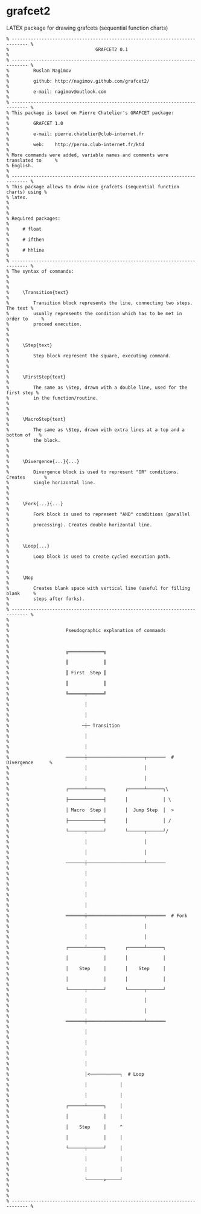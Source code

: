 # grafcet2
LATEX package for drawing grafcets (sequential function charts)

    % ---------------------------------------------------------------------------- %
    %                                GRAFCET2 0.1                                  %
    % ---------------------------------------------------------------------------- %
    %         Ruslan Nagimov                                                       %
    %         github: http://nagimov.github.com/grafcet2/                          %
    %         e-mail: nagimov@outlook.com                                          %
    % ---------------------------------------------------------------------------- %
    % This package is based on Pierre Chatelier's GRAFCET package:                 %
    %         GRAFCET 1.0                                                          %
    %         e-mail: pierre.chatelier@club-internet.fr                            %
    %         web:    http://perso.club-internet.fr/ktd                            %
    % More commands were added, variable names and comments were translated to     %
    % English.                                                                     %
    % ---------------------------------------------------------------------------- %
    % This package allows to draw nice grafcets (sequential function charts) using %
    % latex.                                                                       %
    %                                                                              %
    % Required packages:                                                           %
    %     # float                                                                  %
    %     # ifthen                                                                 %
    %     # hhline                                                                 %
    % ---------------------------------------------------------------------------- %
    % The syntax of commands:                                                      %
    %                                                                              %
    %     \Transition{text}                                                        %
    %         Transition block represents the line, connecting two steps. The text %
    %         usually represents the condition which has to be met in order to     %
    %         proceed execution.                                                   %
    %                                                                              %
    %     \Step{text}                                                              %
    %         Step block represent the square, executing command.                  %
    %                                                                              %
    %     \FirstStep{text}                                                         %
    %         The same as \Step, drawn with a double line, used for the first step %
    %         in the function/routine.                                             %
    %                                                                              %
    %     \MacroStep{text}                                                         %
    %         The same as \Step, drawn with extra lines at a top and a bottom of   %
    %         the block.                                                           %
    %                                                                              %
    %     \Divergence{...}{...}                                                    %
    %         Divergence block is used to represent "OR" conditions. Creates       %
    %         single horizontal line.                                              %
    %                                                                              %
    %     \Fork{...}{...}                                                          %
    %         Fork block is used to represent "AND" conditions (parallel           %
    %         processing). Creates double horizontal line.                         %
    %                                                                              %
    %     \Loop{...}                                                               %
    %         Loop block is used to create cycled execution path.                  %
    %                                                                              %
    %     \Nop                                                                     %
    %         Creates blank space with vertical line (useful for filling blank     %
    %         steps after forks).                                                  %
    % ---------------------------------------------------------------------------- %
    %                                                                              %
    %                     Pseudographic explanation of commands                    %
    %                                                                              %
    %                     ╔═════════════╗                                          %
    %                     ║             ║                                          %
    %                     ║ First  Step ║                                          %
    %                     ║             ║                                          %
    %                     ╚══════╤══════╝                                          %
    %                            │                                                 %
    %                            │                                                 %
    %                           ─┼─ Transition                                     %
    %                            │                                                 %
    %                            │                                                 %
    %                     ───────┼─────────────────────┬───────  # Divergence      %
    %                            │                     │                           %
    %                            │                     │                           %
    %                     ┌──────┴──────┐       ┌──────┴──────┐\                   %
    %                     ├─────────────┤       │             │ \                  %
    %                     │ Macro  Step │       │  Jump Step  │  >                 %
    %                     ├─────────────┤       │             │ /                  %
    %                     └──────┬──────┘       └──────┬──────┘/                   %
    %                            │                     │                           %
    %                            │                     │                           %
    %                     ───────┼─────────────────────┴───────                    %
    %                            │                                                 %
    %                            │                                                 %
    %                            │                                                 %
    %                            │                                                 %
    %                     ═══════╪═════════════════════╤═══════  # Fork            %
    %                            │                     │                           %
    %                            │                     │                           %
    %                     ┌──────┴──────┐       ┌──────┴──────┐                    %
    %                     │             │       │             │                    %
    %                     │    Step     │       │    Step     │                    %
    %                     │             │       │             │                    %
    %                     └──────┬──────┘       └──────┬──────┘                    %
    %                            │                     │                           %
    %                            │                     │                           %
    %                     ═══════╪═════════════════════╧═══════                    %
    %                            │                                                 %
    %                            │                                                 %
    %                            │                                                 %
    %                            │                                                 %
    %                            │<───────────┐  # Loop                            %
    %                            │            │                                    %
    %                            │            │                                    %
    %                     ┌──────┴──────┐     │                                    %
    %                     │             │     │                                    %
    %                     │    Step     │     ^                                    %
    %                     │             │     │                                    %
    %                     └──────┬──────┘     │                                    %
    %                            │            │                                    %
    %                            │            │                                    %
    %                            └──────>─────┘                                    %
    %                                                                              %
    % ---------------------------------------------------------------------------- %
